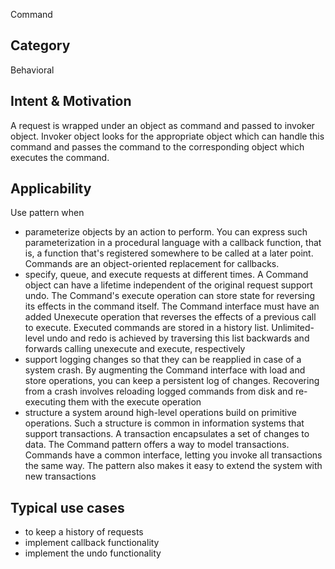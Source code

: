 Command

## Category
Behavioral

## Intent & Motivation
A request is wrapped under an object as command and passed to invoker object. Invoker object looks for the 
appropriate object which can handle this command and passes the command to the corresponding object which executes 
the command.

## Applicability
Use pattern when
- parameterize objects by an action to perform. You can express such parameterization in a procedural language with a
 callback function, that is, a function that's registered somewhere to be called at a later point. Commands are an 
 object-oriented replacement for callbacks.
- specify, queue, and execute requests at different times. A Command object can have a lifetime independent of the 
original request
support undo. The Command's execute operation can store state for reversing its effects in the command itself. The 
Command interface must have an added Unexecute operation that reverses the effects of a previous call to execute. 
Executed commands are stored in a history list. Unlimited-level undo and redo is achieved by traversing this list 
backwards and forwards calling unexecute and execute, respectively
- support logging changes so that they can be reapplied in case of a system crash. By augmenting the Command 
interface with load and store operations, you can keep a persistent log of changes. Recovering from a crash involves 
reloading logged commands from disk and re-executing them with the execute operation
- structure a system around high-level operations build on primitive operations. Such a structure is common in 
information systems that support transactions. A transaction encapsulates a set of changes to data. The Command 
pattern offers a way to model transactions. Commands have a common interface, letting you invoke all transactions the
 same way. The pattern also makes it easy to extend the system with new transactions

## Typical use cases
- to keep a history of requests
- implement callback functionality
- implement the undo functionality